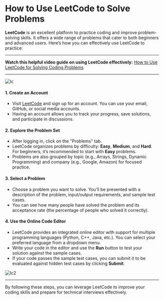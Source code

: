 # How to Use LeetCode to Solve Problems

**LeetCode** is an excellent platform to practice coding and improve problem-solving skills. It offers a wide range of problems that cater to both beginners and advanced users. Here’s how you can effectively use LeetCode to practice:

---

**Watch this helpful video guide on using LeetCode effectively:**
[ How to Use LeetCode for Solving Coding Problems](https://www.youtube.com/watch?v=X-OcFNzZZxQ)

---

![lc](https://github.com/user-attachments/assets/79b4aecb-1beb-4567-b7fa-bfa4f31c476e)

#### 1. **Create an Account**

   - Visit [LeetCode](https://leetcode.com) and sign up for an account. You can use your email, GitHub, or social media accounts.
   - Having an account allows you to track your progress, save solutions, and participate in discussions.

#### 2. **Explore the Problem Set**
   - After logging in, click on the "Problems" tab.
   - LeetCode organizes problems by difficulty: **Easy**, **Medium**, and **Hard**. For beginners, it’s recommended to start with **Easy** problems.
   - Problems are also grouped by topic (e.g., Arrays, Strings, Dynamic Programming) and company (e.g., Google, Amazon) for focused practice.

#### 3. **Select a Problem**
   - Choose a problem you want to solve. You’ll be presented with a description of the problem, input/output requirements, and sample test cases.
   - You can see how many people have solved the problem and its acceptance rate (the percentage of people who solved it correctly).

#### 4. **Use the Online Code Editor**
   - LeetCode provides an integrated online editor with support for multiple programming languages (Python, C++, Java, etc.). You can select your preferred language from a dropdown menu.
   - Write your code in the editor and use the **Run** button to test your solution against the sample cases.
   - If your code passes the sample test cases, you can submit it to be evaluated against hidden test cases by clicking **Submit**.

![lc2](https://github.com/user-attachments/assets/101fef18-3d6e-4cc8-b045-0df1d5460c43)

---

By following these steps, you can leverage LeetCode to improve your coding skills and prepare for technical interviews effectively.
